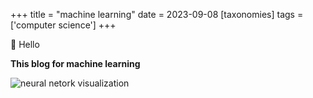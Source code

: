 +++
title = "machine learning"
date = 2023-09-08
[taxonomies]
tags = ['computer science']
+++

👋 Hello

**This blog for machine learning**

![neural netork visualization](https://storage.googleapis.com/gweb-uniblog-publish-prod/original_images/1_Welcome_GenerativeMeena_CL_V02_150521_v2_720_25fps.gif)

